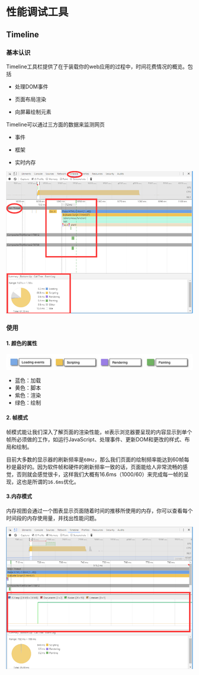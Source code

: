 # 性能调试工具

## Timeline

### 基本认识

Timeline工具栏提供了在于装载你的web应用的过程中，时间花费情况的概览。包括

* 处理DOM事件

* 页面布局渲染

* 向屏幕绘制元素

Timeline可以通过三方面的数据来监测网页

* 事件

* 框架

* 实时内存

![timeline-overview](./img/timeline-overview.png)

### 使用

#### 1. 颜色的属性

![timeline-category](./img/timeline-category.png!web)

* 蓝色：加载
* 黄色：脚本
* 紫色：渲染
* 绿色：绘制

#### 2. 帧模式

帧模式能让我们深入了解页面的渲染性能，`帧`表示浏览器要呈现的内容显示到单个帧所必须做的工作，如运行JavaScript、处理事件、更新DOM和更改的样式、布局和绘制。

目前大多数的显示器的刷新频率是`60Hz`，那么我们页面的绘制频率能达到60帧每秒是最好的。因为软件帧和硬件的刷新频率一致的话，页面能给人非常流畅的感觉，否则就会感觉很卡，这样我们大概有16.6ms（1000/60）来完成每一帧的呈现，这也是所谓的`16.6ms`优化。

#### 3.内存模式

内存视图会通过一个图表显示页面随着时间的推移所使用的内存，你可以查看每个时间段的内存使用量，并找出性能问题。

![timeline-memory](./img/timeline-memory.png)


